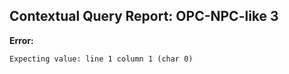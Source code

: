 ## Contextual Query Report: OPC-NPC-like 3

**Error:**
```
Expecting value: line 1 column 1 (char 0)
```